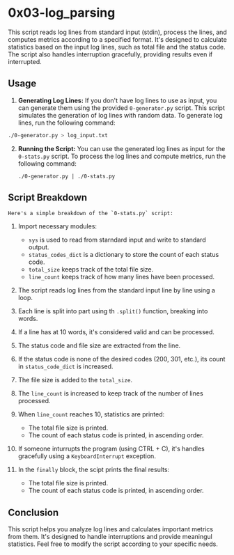 # 0x03-log_parsing

This script reads log lines from standard input (stdin), process the lines, and computes metrics according to a specified format. It's designed to calculate statistics based on the input log lines, such as total file and the status code. The script also handles interruption gracefully, providing results even if interrupted.

## Usage

1. **Generating Log Lines:** If you don't have log lines to use as input, you can generate them using the provided `0-generator.py` script. This script simulates the generation of log lines with random data. To generate log lines, run the following command:

```bash
./0-generator.py > log_input.txt
```

2. **Running the Script:** You can use the generated log lines as input for the `0-stats.py` script. To process the log lines and compute metrics, run the following command:
    
    ```
    ./0-generator.py | ./0-stats.py
    ```

## Script Breakdown

    Here's a simple breakdown of the `0-stats.py` script:

1. Import necessary modules:
   
   - `sys` is used to read from starndard input and write to standard output.
   - `status_codes_dict` is a dictionary to store the count of each status code.
   - `total_size` keeps track of the total file size.
   - `line_count` keeps track of how many lines have been processed.

2. The script reads log lines from the standard input line by line using a loop.
3. Each line is split into part using th `.split()` function, breaking into words.
4. If a line has at 10 words, it's considered valid and can be processed.
5. The status code and file size are extracted from the line.
6. If the status code is none of the desired codes (200, 301, etc.), its count in `status_code_dict` is increased.
7. The file size is added to the `total_size`.
8. The `line_count` is increased to keep track of the number of lines processed.
9. When `line_count` reaches 10, statistics are printed:
    - The total file size is printed.
    - The count of each status code is printed, in ascending order.
10. If someone inturrupts the program (using CTRL + C), it's handles gracefully using a `KeyboardInterrupt` exception.
11. In the `finally` block, the scipt prints the final results:
    - The total file size is printed.
    - The count of each status code is printed, in ascending order.

## Conclusion

This script helps you analyze log lines and calculates important metrics from them. It's designed to handle interruptions and provide meaningul statistics. Feel free to modify the script according to your specific needs.
